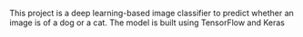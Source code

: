 This project is a deep learning-based image classifier to predict whether an image is of a dog or a cat. The model is built using TensorFlow and Keras
